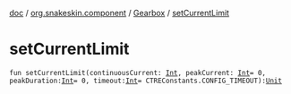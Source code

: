 [doc](../../index.md) / [org.snakeskin.component](../index.md) / [Gearbox](index.md) / [setCurrentLimit](./set-current-limit.md)

# setCurrentLimit

`fun setCurrentLimit(continuousCurrent: `[`Int`](https://kotlinlang.org/api/latest/jvm/stdlib/kotlin/-int/index.html)`, peakCurrent: `[`Int`](https://kotlinlang.org/api/latest/jvm/stdlib/kotlin/-int/index.html)` = 0, peakDuration: `[`Int`](https://kotlinlang.org/api/latest/jvm/stdlib/kotlin/-int/index.html)` = 0, timeout: `[`Int`](https://kotlinlang.org/api/latest/jvm/stdlib/kotlin/-int/index.html)` = CTREConstants.CONFIG_TIMEOUT): `[`Unit`](https://kotlinlang.org/api/latest/jvm/stdlib/kotlin/-unit/index.html)